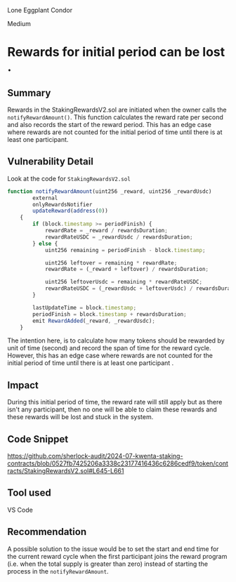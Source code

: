 Lone Eggplant Condor

Medium

# Rewards for initial period can be lost .

## Summary

Rewards in the StakingRewardsV2.sol are initiated when the owner calls the `notifyRewardAmount()`. This function calculates the reward rate per second and also records the start of the reward period. This has an edge case where rewards are not counted for the initial period of time until there is at least one participant.

## Vulnerability Detail

Look at the code for `StakingRewardsV2.sol`

```javascript
function notifyRewardAmount(uint256 _reward, uint256 _rewardUsdc)
        external
        onlyRewardsNotifier
        updateReward(address(0))
    {
        if (block.timestamp >= periodFinish) {
            rewardRate = _reward / rewardsDuration;
            rewardRateUSDC = _rewardUsdc / rewardsDuration;
        } else {
            uint256 remaining = periodFinish - block.timestamp;

            uint256 leftover = remaining * rewardRate;
            rewardRate = (_reward + leftover) / rewardsDuration;

            uint256 leftoverUsdc = remaining * rewardRateUSDC;
            rewardRateUSDC = (_rewardUsdc + leftoverUsdc) / rewardsDuration;
        }

        lastUpdateTime = block.timestamp;
        periodFinish = block.timestamp + rewardsDuration;
        emit RewardAdded(_reward, _rewardUsdc);
    }
```

The intention here, is to calculate how many tokens should be rewarded by unit of time (second) and record the span of time for the reward cycle. However, this has an edge case where rewards are not counted for the initial period of time until there is at least one participant . 

## Impact

During this initial period of time, the reward rate will still apply but as there isn't any participant, then no one will be able to claim these rewards and these rewards will be lost and stuck in the system.

## Code Snippet

https://github.com/sherlock-audit/2024-07-kwenta-staking-contracts/blob/0527fb7425206a3338c23177416436c6286cedf9/token/contracts/StakingRewardsV2.sol#L645-L661

## Tool used

VS Code 

## Recommendation

A possible solution to the issue would be to set the start and end time for the current reward cycle when the first participant joins the reward program (i.e. when the total supply is greater than zero) instead of starting the process in the `notifyRewardAmount`.